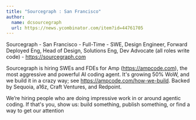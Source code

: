 ```yaml
---
title: "Sourcegraph : San Francisco"
author:
  name: dcsourcegraph
  url: https://news.ycombinator.com/item?id=44761705
---
```


<JobNavigation />

Sourcegraph - San Francisco - Full-Time - SWE, Design Engineer, Forward Deployed Eng, Head of Design, Solutions Eng, Dev Advocate (all roles write code) - <a href="https:&#x2F;&#x2F;sourcegraph.com" rel="nofollow">https:&#x2F;&#x2F;sourcegraph.com</a>

Sourcegraph is hiring SWEs and FDEs for Amp (<a href="https:&#x2F;&#x2F;ampcode.com" rel="nofollow">https:&#x2F;&#x2F;ampcode.com</a>), the most aggressive and powerful AI coding agent. It&#x27;s growing 50% WoW, and we build it in a crazy way; see <a href="https:&#x2F;&#x2F;ampcode.com&#x2F;how-we-build" rel="nofollow">https:&#x2F;&#x2F;ampcode.com&#x2F;how-we-build</a>. Backed by Sequoia, a16z, Craft Ventures, and Redpoint.

We’re hiring people who are doing impressive work in or around agentic coding. If that&#x27;s you, show us: build something, publish something, or find a way to get our attention
<JobApplication />
